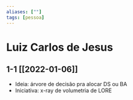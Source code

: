 ```yaml
---
aliases: [""] 
tags: [pessoa]
---
```

# Luiz Carlos de Jesus
## 1-1 [[2022-01-06]]
- Ideia: árvore de decisão pra alocar DS ou BA
- Iniciativa: x-ray de volumetria de LORE